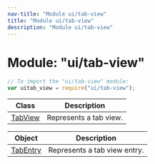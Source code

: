 ```yaml
---
nav-title: "Module ui/tab-view"
title: "Module ui/tab-view"
description: "Module ui/tab-view"
---
```

# Module: "ui/tab-view"

``` JavaScript
// To import the "ui/tab-view" module:
var uitab_view = require("ui/tab-view");
```

Class | Description
------|------------
[TabView](../../ui/tab-view/TabView.md) | Represents a tab view.

Object | Description
------|------------
[TabEntry](../../ui/tab-view/TabEntry.md) | Represents a tab view entry.
